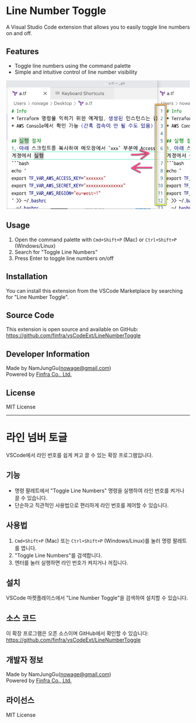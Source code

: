 # Line Number Toggle

A Visual Studio Code extension that allows you to easily toggle line numbers on and off.

## Features

- Toggle line numbers using the command palette
- Simple and intuitive control of line number visibility

![Line Number Toggle](https://raw.githubusercontent.com/Finfra/vsCodeExt/main/LineNumberToggle/images/capture.png)

## Usage

1. Open the command palette with `Cmd+Shift+P` (Mac) or `Ctrl+Shift+P` (Windows/Linux)
2. Search for "Toggle Line Numbers"
3. Press Enter to toggle line numbers on/off

## Installation

You can install this extension from the VSCode Marketplace by searching for "Line Number Toggle".

## Source Code

This extension is open source and available on GitHub:  
https://github.com/finfra/vsCodeExt/LineNumberToggle

## Developer Information

Made by NamJungGu(nowage@gmail.com)  
Powered by [Finfra Co., Ltd.](https://finfra.kr)

## License

MIT License

---

# 라인 넘버 토글

VSCode에서 라인 번호를 쉽게 켜고 끌 수 있는 확장 프로그램입니다.

## 기능

- 명령 팔레트에서 "Toggle Line Numbers" 명령을 실행하여 라인 번호를 켜거나 끌 수 있습니다.
- 단순하고 직관적인 사용법으로 편리하게 라인 번호를 제어할 수 있습니다.

## 사용법

1. `Cmd+Shift+P` (Mac) 또는 `Ctrl+Shift+P` (Windows/Linux)를 눌러 명령 팔레트를 엽니다.
2. "Toggle Line Numbers"를 검색합니다.
3. 엔터를 눌러 실행하면 라인 번호가 켜지거나 꺼집니다.

## 설치

VSCode 마켓플레이스에서 "Line Number Toggle"을 검색하여 설치할 수 있습니다.

## 소스 코드

이 확장 프로그램은 오픈 소스이며 GitHub에서 확인할 수 있습니다:  
https://github.com/finfra/vsCodeExt/LineNumberToggle

## 개발자 정보

Made by NamJungGu(nowage@gmail.com)  
Powered by [Finfra Co., Ltd.](https://finfra.kr)

## 라이선스

MIT License 
